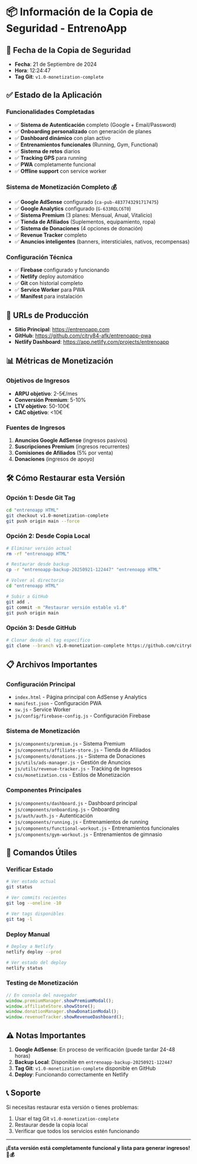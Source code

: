 # 📦 Información de la Copia de Seguridad - EntrenoApp

## 📅 **Fecha de la Copia de Seguridad**
- **Fecha**: 21 de Septiembre de 2024
- **Hora**: 12:24:47
- **Tag Git**: `v1.0-monetization-complete`

## ✅ **Estado de la Aplicación**

### **Funcionalidades Completadas**
- ✅ **Sistema de Autenticación** completo (Google + Email/Password)
- ✅ **Onboarding personalizado** con generación de planes
- ✅ **Dashboard dinámico** con plan activo
- ✅ **Entrenamientos funcionales** (Running, Gym, Functional)
- ✅ **Sistema de retos** diarios
- ✅ **Tracking GPS** para running
- ✅ **PWA** completamente funcional
- ✅ **Offline support** con service worker

### **Sistema de Monetización Completo** 💰
- ✅ **Google AdSense** configurado (`ca-pub-4837743291717475`)
- ✅ **Google Analytics** configurado (`G-633RQLC6T0`)
- ✅ **Sistema Premium** (3 planes: Mensual, Anual, Vitalicio)
- ✅ **Tienda de Afiliados** (Suplementos, equipamiento, ropa)
- ✅ **Sistema de Donaciones** (4 opciones de donación)
- ✅ **Revenue Tracker** completo
- ✅ **Anuncios inteligentes** (banners, intersticiales, nativos, recompensas)

### **Configuración Técnica**
- ✅ **Firebase** configurado y funcionando
- ✅ **Netlify** deploy automático
- ✅ **Git** con historial completo
- ✅ **Service Worker** para PWA
- ✅ **Manifest** para instalación

## 🚀 **URLs de Producción**
- **Sitio Principal**: https://entrenoapp.com
- **GitHub**: https://github.com/citry84-afk/entrenoapp-pwa
- **Netlify Dashboard**: https://app.netlify.com/projects/entrenoapp

## 📊 **Métricas de Monetización**

### **Objetivos de Ingresos**
- **ARPU objetivo**: 2-5€/mes
- **Conversión Premium**: 5-10%
- **LTV objetivo**: 50-100€
- **CAC objetivo**: <10€

### **Fuentes de Ingresos**
1. **Anuncios Google AdSense** (ingresos pasivos)
2. **Suscripciones Premium** (ingresos recurrentes)
3. **Comisiones de Afiliados** (5% por venta)
4. **Donaciones** (ingresos de apoyo)

## 🛠️ **Cómo Restaurar esta Versión**

### **Opción 1: Desde Git Tag**
```bash
cd "entrenoapp HTML"
git checkout v1.0-monetization-complete
git push origin main --force
```

### **Opción 2: Desde Copia Local**
```bash
# Eliminar versión actual
rm -rf "entrenoapp HTML"

# Restaurar desde backup
cp -r "entrenoapp-backup-20250921-122447" "entrenoapp HTML"

# Volver al directorio
cd "entrenoapp HTML"

# Subir a GitHub
git add .
git commit -m "Restaurar versión estable v1.0"
git push origin main
```

### **Opción 3: Desde GitHub**
```bash
# Clonar desde el tag específico
git clone --branch v1.0-monetization-complete https://github.com/citry84-afk/entrenoapp-pwa.git entrenoapp-restored
```

## 📋 **Archivos Importantes**

### **Configuración Principal**
- `index.html` - Página principal con AdSense y Analytics
- `manifest.json` - Configuración PWA
- `sw.js` - Service Worker
- `js/config/firebase-config.js` - Configuración Firebase

### **Sistema de Monetización**
- `js/components/premium.js` - Sistema Premium
- `js/components/affiliate-store.js` - Tienda de Afiliados
- `js/components/donations.js` - Sistema de Donaciones
- `js/utils/ads-manager.js` - Gestión de Anuncios
- `js/utils/revenue-tracker.js` - Tracking de Ingresos
- `css/monetization.css` - Estilos de Monetización

### **Componentes Principales**
- `js/components/dashboard.js` - Dashboard principal
- `js/components/onboarding.js` - Onboarding
- `js/auth/auth.js` - Autenticación
- `js/components/running.js` - Entrenamientos de running
- `js/components/functional-workout.js` - Entrenamientos funcionales
- `js/components/gym-workout.js` - Entrenamientos de gimnasio

## 🔧 **Comandos Útiles**

### **Verificar Estado**
```bash
# Ver estado actual
git status

# Ver commits recientes
git log --oneline -10

# Ver tags disponibles
git tag -l
```

### **Deploy Manual**
```bash
# Deploy a Netlify
netlify deploy --prod

# Ver estado del deploy
netlify status
```

### **Testing de Monetización**
```javascript
// En consola del navegador
window.premiumManager.showPremiumModal();
window.affiliateStore.showStore();
window.donationManager.showDonationModal();
window.revenueTracker.showRevenueDashboard();
```

## ⚠️ **Notas Importantes**

1. **Google AdSense**: En proceso de verificación (puede tardar 24-48 horas)
2. **Backup Local**: Disponible en `entrenoapp-backup-20250921-122447`
3. **Tag Git**: `v1.0-monetization-complete` disponible en GitHub
4. **Deploy**: Funcionando correctamente en Netlify

## 📞 **Soporte**

Si necesitas restaurar esta versión o tienes problemas:
1. Usar el tag Git `v1.0-monetization-complete`
2. Restaurar desde la copia local
3. Verificar que todos los servicios estén funcionando

---

**¡Esta versión está completamente funcional y lista para generar ingresos! 🚀💰**
